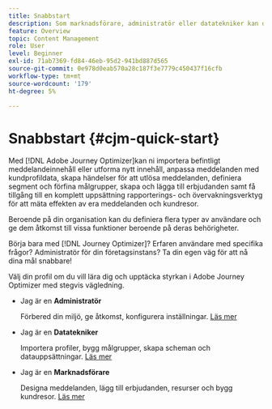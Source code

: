 ```yaml
---
title: Snabbstart
description: Som marknadsförare, administratör eller datatekniker kan du lära dig och upptäcka styrkan i Adobe Journey Optimizer med stegvis vägledning
feature: Overview
topic: Content Management
role: User
level: Beginner
exl-id: 71ab7369-fd84-46eb-95d2-941bd887d565
source-git-commit: 0e978d0eab570a28c187f3e7779c450437f16cfb
workflow-type: tm+mt
source-wordcount: '179'
ht-degree: 5%

---
```


# Snabbstart {#cjm-quick-start}

Med [!DNL Adobe Journey Optimizer]kan ni importera befintligt meddelandeinnehåll eller utforma nytt innehåll, anpassa meddelanden med kundprofildata, skapa händelser för att utlösa meddelanden, definiera segment och förfina målgrupper, skapa och lägga till erbjudanden samt få tillgång till en komplett uppsättning rapporterings- och övervakningsverktyg för att mäta effekten av era meddelanden och kundresor.

Beroende på din organisation kan du definiera flera typer av användare och ge dem åtkomst till vissa funktioner beroende på deras behörigheter.

Börja bara med [!DNL Journey Optimizer]? Erfaren användare med specifika frågor? Administratör för din företagsinstans? Ta din egen väg för att nå dina mål snabbare!

Välj din profil om du vill lära dig och upptäcka styrkan i Adobe Journey Optimizer med stegvis vägledning.

* Jag är en **Administratör**

   Förbered din miljö, ge åtkomst, konfigurera inställningar. [Läs mer](path/administrator.md)

* Jag är en **Datatekniker**

   Importera profiler, bygg målgrupper, skapa scheman och datauppsättningar. [Läs mer](path/data-engineer.md)

* Jag är en **Marknadsförare**

   Designa meddelanden, lägg till erbjudanden, resurser och bygg kundresor. [Läs mer](path/marketer.md)
